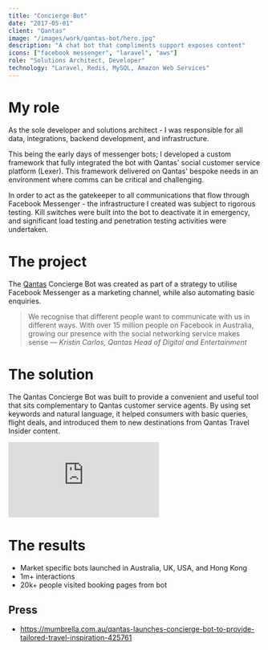 ```yaml
---
title: "Concierge Bot"
date: "2017-05-01"
client: "Qantas"
image: "/images/work/qantas-bot/hero.jpg"
description: "A chat bot that compliments support exposes content"
icons: ["facebook messenger", "laravel", "aws"]
role: "Solutions Architect, Developer"
technology: "Laravel, Redis, MySQL, Amazon Web Services"
---
```


# My role

As the sole developer and solutions architect - I was responsible for all data,
integrations, backend development, and infrastructure.

This being the early days of messenger bots; I developed a custom framework that
fully integrated the bot with Qantas' social customer service platform (Lexer).
This framework delivered on Qantas' bespoke needs in an environment where comms
can be critical and challenging.

In order to act as the gatekeeper to all communications that flow through
Facebook Messenger - the infrastructure I created was subject to rigorous
testing. Kill switches were built into the bot to deactivate it in emergency,
and significant load testing and penetration testing activities were undertaken.

# The project

The [Qantas](https://www.qantas.com/au/en.html) Concierge Bot was created as
part of a strategy to utilise Facebook Messenger as a marketing channel, while
also automating basic enquiries.

> We recognise that different people want to communicate with us in different ways. With over 15 million people on Facebook in Australia, growing our presence with the social networking service makes sense
<cite>&mdash; Kristin Carlos, Qantas Head of Digital and Entertainment</cite>

# The solution

The Qantas Concierge Bot was built to provide a convenient and useful tool that
sits complementary to Qantas customer service agents. By using set keywords and
natural language, it helped consumers with basic queries, flight deals, and
introduced them to new destinations from Qantas Travel Insider content.

<div class="markdown-video-16/9">
<iframe src="https://player.vimeo.com/video/236505127?title=0&amp;byline=0&amp;portrait=0" webkitallowfullscreen="" mozallowfullscreen="" allowfullscreen="allowfullscreen" frameborder="0"></iframe>
</div>

# The results

- Market specific bots launched in Australia, UK, USA, and Hong Kong
- 1m+ interactions
- 20k+ people visited booking pages from bot

## Press
- https://mumbrella.com.au/qantas-launches-concierge-bot-to-provide-tailored-travel-inspiration-425761
